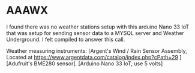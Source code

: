 # AAAWX
I found there was no weather stations setup with this arduino Nano 33 IoT that was setup for sending sensor data to a MYSQL server and Weather Underground. 
I felt compiled to answer this call.

Weather measuring instruments:
[Argent's Wind / Rain Sensor Assembly, Located at https://www.argentdata.com/catalog/index.php?cPath=29   ]
[Adufruit's BME280 sensor].
[Arduino Nano 33 IoT, use 5 volts]
